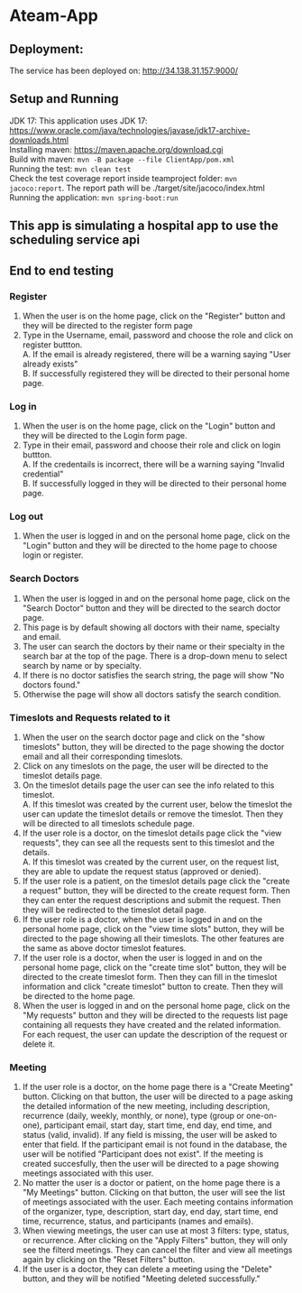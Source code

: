 # Ateam-App

## Deployment:
The service has been deployed on: http://34.138.31.157:9000/

## Setup and Running

JDK 17: This application uses JDK 17: https://www.oracle.com/java/technologies/javase/jdk17-archive-downloads.html  
Installing maven: https://maven.apache.org/download.cgi  
Build with maven: ```mvn -B package --file ClientApp/pom.xml```  
Running the test: ```mvn clean test```  
Check the test coverage report inside teamproject folder: ```mvn jacoco:report```. The report path will be ./target/site/jacoco/index.html  
Running the application: ```mvn spring-boot:run```  

## This app is simulating a hospital app to use the scheduling service api

## End to end testing

### Register
1. When the user is on the home page, click on the "Register" button and they will be directed to the register form page
2. Type in the Username, email, password and choose the role and click on register buttton.  
   A. If the email is already registered, there will be a warning saying "User already exists"  
   B. If successfully registered they will be directed to their personal home page.  
### Log in
1. When the user is on the home page, click on the "Login" button and they will be directed to the Login form page.
2. Type in their email, password and choose their role and click on login buttton.  
   A. If the credentails is incorrect, there will be a warning saying "Invalid credential"  
   B. If successfully logged in they will be directed to their personal home page.  
### Log out
1. When the user is logged in and on the personal home page, click on the "Login" button and they will be directed to the home page to choose login or register.
### Search Doctors
1. When the user is logged in and on the personal home page, click on the "Search Doctor" button and they will be directed to the search doctor page.
2. This page is by default showing all doctors with their name, specialty and email.
3. The user can search the doctors by their name or their specialty in the search bar at the top of the page. There is a drop-down menu to select search by name or by specialty.
4. If there is no doctor satisfies the search string, the page will show "No doctors found."
5. Otherwise the page will show all doctors satisfy the search condition.
### Timeslots and Requests related to it
1. When the user on the search doctor page and click on the "show timeslots" button, they will be directed to the page showing the doctor email and all their corresponding timeslots.
2. Click on any timeslots on the page, the user will be directed to the timeslot details page.
3. On the timeslot details page the user can see the info related to this timeslot.  
   A. If this timeslot was created by the current user, below the timeslot the user can update the timeslot details or remove the timeslot. Then they will be directed to all timeslots schedule page.  
4. If the user role is a doctor, on the timeslot details page click the "view requests", they can see all the requests sent to this timeslot and the details.  
   A. If this timeslot was created by the current user, on the request list, they are able to update the request status (approved or denied).  
5. If the user role is a patient, on the timeslot details page click the "create a request" button, they will be directed to the create request form. Then they can enter the request descriptions and submit the request. Then they will be redirected to the timeslot detail page.
6. If the user role is a doctor, when the user is logged in and on the personal home page, click on the "view time slots" button, they will be directed to the page showing all their timeslots. The other features are the same as above doctor timeslot features.
7. If the user role is a doctor, when the user is logged in and on the personal home page, click on the "create time slot" button, they will be directed to the create timeslot form. Then they can fill in the timeslot information and click "create timeslot" button to create. Then they will be directed to the home page.
8. When the user is logged in and on the personal home page, click on the "My requests" button and they will be directed to the requests list page containing all requests they have created and the related information. For each request, the user can update the description of the request or delete it.
### Meeting
1. If the user role is a doctor, on the home page there is a "Create Meeting" button. Clicking on that button, the user will be directed to a page asking the detailed information of the new meeting, including description, recurrence (daily, weekly, monthly, or none), type (group or one-on-one), participant email, start day, start time, end day, end time, and status (valid, invalid). If any field is missing, the user will be asked to enter that field. If the participant email is not found in the database, the user will be notified "Participant does not exist". If the meeting is created succesfully, then the user will be directed to a page showing meetings associated with this user.
2. No matter the user is a doctor or patient, on the home page there is a "My Meetings" button. Clicking on that button, the user will see the list of meetings associated with the user. Each meeting contains information of the organizer, type, description, start day, end day, start time, end time, recurrence, status, and participants (names and emails).
3. When viewing meetings, the user can use at most 3 filters: type, status, or recurrence. After clicking on the "Apply Filters" button, they will only see the filterd meetings. They can cancel the filter and view all meetings again by clicking on the "Reset Filters" button.
4. If the user is a doctor, they can delete a meeting using the "Delete" button, and they will be notified "Meeting deleted successfully."
